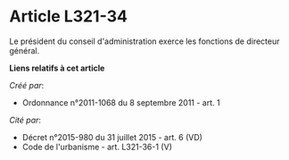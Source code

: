 # Article L321-34

Le président du conseil d'administration exerce les fonctions de directeur général.

**Liens relatifs à cet article**

_Créé par_:

  - Ordonnance n°2011-1068 du 8 septembre 2011 - art. 1

_Cité par_:

  - Décret n°2015-980 du 31 juillet 2015 - art. 6 (VD)
  - Code de l'urbanisme - art. L321-36-1 (V)
